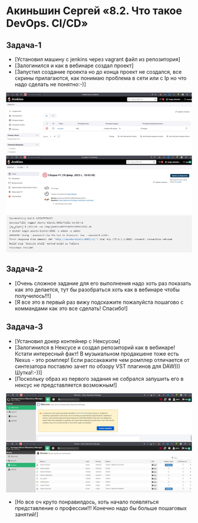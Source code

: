 # Акиньшин Сергей «8.2. Что такое DevOps. СI/СD»

## Задача-1

- [Установил машину с  jenkins через vagrant файл из репозитория]
- [Залогинился и как в вебинаре создал проект]
- [Запустил создание проекта но до конца проект не создался, все скрины прилагаются, как понимаю проблема в сети или  с Ip но что надо сделать не понятно:-)]

![проект](https://github.com/akinya1974/8.2.-DevOps.-I-D/blob/main/jepeg/Проект%20простой.jpg)
![Сборка](https://github.com/akinya1974/8.2.-DevOps.-I-D/blob/main/jepeg/Сборка.jpg)
![Ошибка](https://github.com/akinya1974/8.2.-DevOps.-I-D/blob/main/jepeg/Ошибка.jpg)

## Задача-2

- [Очень сложное задание для его выполнения надо хоть раз показать как это делается, тут бы разобраться хоть как в вебинаре чтобы получилось!!!]
- [Я все это в первый раз вижу подскажите пожалуйста пошагово с коммандами как это все сделать! Спасибо!]

## Задача-3

- [Установил докер контейнер с Нексусом]
- [Залогинился в Нексусе и создал репозиторий как в вебинаре! Кстати интересный факт! В музыкальном продакшене тоже есть Nexus - это ромплер! Если рассакажите чем ромплер отличается от синтезатора поставлю зачет по обзору VST плагинов для DAW))) Шутка!:-))]
- [Поскольку образ из первого задания не собрался запушить его в нексус не представляется возможным!]

![Запуск](https://github.com/akinya1974/8.2.-DevOps.-I-D/blob/main/jepeg/Запуск%20нексус.jpg)
![Репозиторий](https://github.com/akinya1974/8.2.-DevOps.-I-D/blob/main/jepeg/Создал%20репозиторий.jpg)

- [Но все оч круто понравилдось, хоть начало появляться представление о профессии!!! Конечно надо бы больше пошаговых занятий!]



